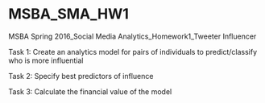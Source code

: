 # MSBA_SMA_HW1
MSBA Spring 2016_Social Media Analytics_Homework1_Tweeter Influencer

Task 1:
Create an analytics model for pairs of individuals to predict/classify who is more influential

Task 2:
Specify best predictors of influence

Task 3:
Calculate the financial value of the model

